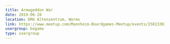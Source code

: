 ```yaml
---
title: Armageddon War
date: 2019-06-28
location: DRK Altenzentrum, Worms
link: https://www.meetup.com/Mannheim-Boardgames-Meetup/events/258133032/
usergroup: bogama
type: usergroup
---
```

